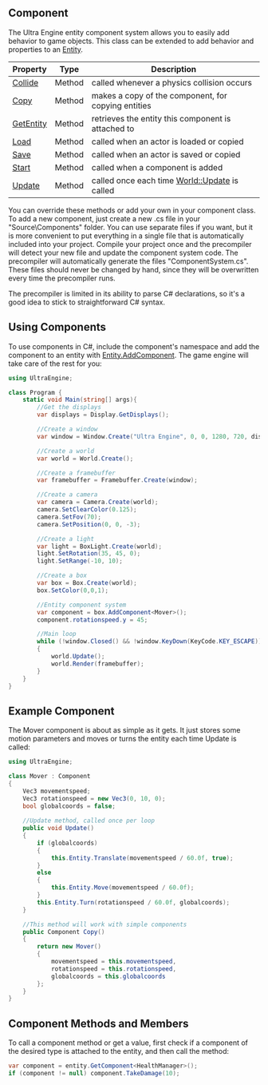 ## Component

The Ultra Engine entity component system allows you to easily add behavior to game objects. This class can be extended to add behavior and properties to an [Entity](Entity.md).

| Property | Type | Description |
|---|---|---|
| [Collide](Component_Collide.md) | Method | called whenever a physics collision occurs |
| [Copy](Component_Copy.md) | Method | makes a copy of the component, for copying entities |
| [GetEntity](Component_GetEntity.md) | Method | retrieves the entity this component is attached to |
| [Load](Component_Load.md) | Method | called when an actor is loaded or copied |
| [Save](Component_Save.md) | Method | called when an actor is saved or copied |
| [Start](Component_Start.md) | Method | called when a component is added |
| [Update](Component_Update.md) | Method | called once each time [World::Update](World_Update.md) is called |

You can override these methods or add your own in your component class. To add a new component, just create a new .cs file in your "Source\Components" folder. You can use separate files if you want, but it is more convenient to put everything in a single file that is automatically included into your project. Compile your project once and the precompiler will detect your new file and update the component system code. The precompiler will automatically generate the files "ComponentSystem.cs". These files should never be changed by hand, since they will be overwritten every time the precompiler runs.

The precompiler is limited in its ability to parse C# declarations, so it's a good idea to stick to straightforward C# syntax.

## Using Components

To use components in C#, include the component's namespace and add the component to an entity with [Entity.AddComponent](Entity_AddComponent.md). The game engine will take care of the rest for you:

```csharp
using UltraEngine;

class Program {
    static void Main(string[] args){
        //Get the displays
        var displays = Display.GetDisplays();

        //Create a window
        var window = Window.Create("Ultra Engine", 0, 0, 1280, 720, displays[0], WindowType.WINDOW_CENTER | WindowType.WINDOW_TITLEBAR);

        //Create a world
        var world = World.Create();

        //Create a framebuffer
        var framebuffer = Framebuffer.Create(window);

        //Create a camera
        var camera = Camera.Create(world);
        camera.SetClearColor(0.125);
        camera.SetFov(70);
        camera.SetPosition(0, 0, -3);

        //Create a light
        var light = BoxLight.Create(world);
        light.SetRotation(35, 45, 0);
        light.SetRange(-10, 10);

        //Create a box
        var box = Box.Create(world);
        box.SetColor(0,0,1);

        //Entity component system
        var component = box.AddComponent<Mover>();
        component.rotationspeed.y = 45;

        //Main loop
        while (!window.Closed() && !window.KeyDown(KeyCode.KEY_ESCAPE))
        {
            world.Update();
            world.Render(framebuffer);
        }
    }
}
```

## Example Component

The Mover component is about as simple as it gets. It just stores some motion parameters and moves or turns the entity each time Update is called:
```csharp
using UltraEngine;

class Mover : Component
{
    Vec3 movementspeed;
    Vec3 rotationspeed = new Vec3(0, 10, 0);
    bool globalcoords = false;
    
    //Update method, called once per loop
    public void Update()
    {
        if (globalcoords)
        {
            this.Entity.Translate(movementspeed / 60.0f, true);
        }
        else
        {
            this.Entity.Move(movementspeed / 60.0f);
        }
        this.Entity.Turn(rotationspeed / 60.0f, globalcoords);
    }

    //This method will work with simple components
    public Component Copy()
    {
        return new Mover()
        {
            movementspeed = this.movementspeed,
            rotationspeed = this.rotationspeed,
            globalcoords = this.globalcoords
        };
    }
}
```

## Component Methods and Members

To call a component method or get a value, first check if a component of the desired type is attached to the entity, and then call the method:
```csharp
var component = entity.GetComponent<HealthManager>();
if (component != null) component.TakeDamage(10);
```